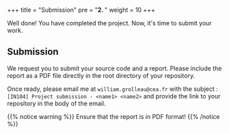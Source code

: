 +++
title = "Submission"
pre = "<b>2. </b>"
weight = 10
+++

Well done! You have completed the project. Now, it's time to submit your work.

## Submission

We request you to submit your source code and a report. Please include the report as a PDF file directly in the root
directory of your repository.

Once ready, please email me at `william.grolleau@cea.fr` with the
subject : `[IN104] Project submission - <name1> <name2>` and provide the link to your repository in the body of the
email.

{{% notice warning %}}
Ensure that the report is in PDF format!
{{% /notice %}}






